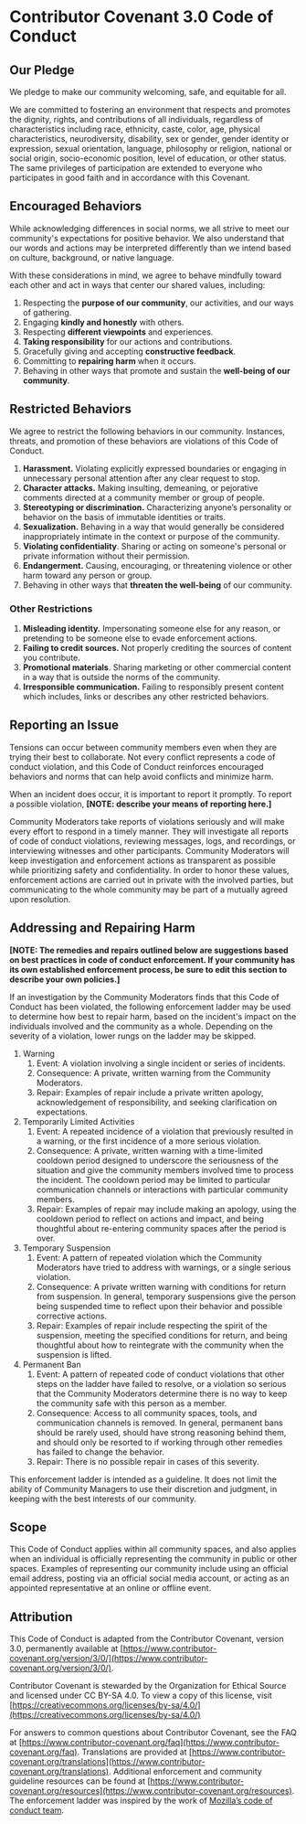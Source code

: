 # Contributor Covenant 3.0 Code of Conduct

## Our Pledge

We pledge to make our community welcoming, safe, and equitable for all.

We are committed to fostering an environment that respects and promotes the dignity, rights, and contributions of all individuals, regardless of characteristics
including race, ethnicity, caste, color, age, physical characteristics, neurodiversity, disability, sex or gender, gender identity or expression, sexual
orientation, language, philosophy or religion, national or social origin, socio-economic position, level of education, or other status. The same privileges of
participation are extended to everyone who participates in good faith and in accordance with this Covenant.


## Encouraged Behaviors

While acknowledging differences in social norms, we all strive to meet our community's expectations for positive behavior. We also understand that our words and
actions may be interpreted differently than we intend based on culture, background, or native language.

With these considerations in mind, we agree to behave mindfully toward each other and act in ways that center our shared values, including:

1. Respecting the **purpose of our community**, our activities, and our ways of gathering.
2. Engaging **kindly and honestly** with others.
3. Respecting **different viewpoints** and experiences.
4. **Taking responsibility** for our actions and contributions.
5. Gracefully giving and accepting **constructive feedback**.
6. Committing to **repairing harm** when it occurs.
7. Behaving in other ways that promote and sustain the **well-being of our community**.


## Restricted Behaviors

We agree to restrict the following behaviors in our community. Instances, threats, and promotion of these behaviors are violations of this Code of Conduct.

1. **Harassment.** Violating explicitly expressed boundaries or engaging in unnecessary personal attention after any clear request to stop.
2. **Character attacks.** Making insulting, demeaning, or pejorative comments directed at a community member or group of people.
3. **Stereotyping or discrimination.** Characterizing anyone’s personality or behavior on the basis of immutable identities or traits.
4. **Sexualization.** Behaving in a way that would generally be considered inappropriately intimate in the context or purpose of the community.
5. **Violating confidentiality**. Sharing or acting on someone's personal or private information without their permission.
6. **Endangerment.** Causing, encouraging, or threatening violence or other harm toward any person or group.
7. Behaving in other ways that **threaten the well-being** of our community.

### Other Restrictions

1. **Misleading identity.** Impersonating someone else for any reason, or pretending to be someone else to evade enforcement actions.
2. **Failing to credit sources.** Not properly crediting the sources of content you contribute.
3. **Promotional materials**. Sharing marketing or other commercial content in a way that is outside the norms of the community.
4. **Irresponsible communication.** Failing to responsibly present content which includes, links or describes any other restricted behaviors.


## Reporting an Issue

Tensions can occur between community members even when they are trying their best to collaborate. Not every conflict represents a code of conduct violation, and
this Code of Conduct reinforces encouraged behaviors and norms that can help avoid conflicts and minimize harm.

When an incident does occur, it is important to report it promptly. To report a possible violation, **[NOTE: describe your means of reporting here.]**

Community Moderators take reports of violations seriously and will make every effort to respond in a timely manner. They will investigate all reports of code of
conduct violations, reviewing messages, logs, and recordings, or interviewing witnesses and other participants. Community Moderators will keep investigation and
enforcement actions as transparent as possible while prioritizing safety and confidentiality. In order to honor these values, enforcement actions are carried
out in private with the involved parties, but communicating to the whole community may be part of a mutually agreed upon resolution.


## Addressing and Repairing Harm

**[NOTE: The remedies and repairs outlined below are suggestions based on best practices in code of conduct enforcement. If your community has its own
established enforcement process, be sure to edit this section to describe your own policies.]**

If an investigation by the Community Moderators finds that this Code of Conduct has been violated, the following enforcement ladder may be used to determine how
best to repair harm, based on the incident's impact on the individuals involved and the community as a whole. Depending on the severity of a violation, lower
rungs on the ladder may be skipped.

1) Warning
   1) Event: A violation involving a single incident or series of incidents.
   2) Consequence: A private, written warning from the Community Moderators.
   3) Repair: Examples of repair include a private written apology, acknowledgement of responsibility, and seeking clarification on expectations.
2) Temporarily Limited Activities
   1) Event: A repeated incidence of a violation that previously resulted in a warning, or the first incidence of a more serious violation.
   2) Consequence: A private, written warning with a time-limited cooldown period designed to underscore the seriousness of the situation and give the community members involved time to process the incident. The cooldown period may be limited to particular communication channels or interactions with particular community members.
   3) Repair: Examples of repair may include making an apology, using the cooldown period to reflect on actions and impact, and being thoughtful about re-entering community spaces after the period is over.
3) Temporary Suspension
   1) Event: A pattern of repeated violation which the Community Moderators have tried to address with warnings, or a single serious violation.
   2) Consequence: A private written warning with conditions for return from suspension. In general, temporary suspensions give the person being suspended time to reflect upon their behavior and possible corrective actions.
   3) Repair: Examples of repair include respecting the spirit of the suspension, meeting the specified conditions for return, and being thoughtful about how to reintegrate with the community when the suspension is lifted.
4) Permanent Ban
   1) Event: A pattern of repeated code of conduct violations that other steps on the ladder have failed to resolve, or a violation so serious that the Community Moderators determine there is no way to keep the community safe with this person as a member.
   2) Consequence: Access to all community spaces, tools, and communication channels is removed. In general, permanent bans should be rarely used, should have strong reasoning behind them, and should only be resorted to if working through other remedies has failed to change the behavior.
   3) Repair: There is no possible repair in cases of this severity.

This enforcement ladder is intended as a guideline. It does not limit the ability of Community Managers to use their discretion and judgment, in keeping with
the best interests of our community.


## Scope

This Code of Conduct applies within all community spaces, and also applies when an individual is officially representing the community in public or other
spaces. Examples of representing our community include using an official email address, posting via an official social media account, or acting as an appointed
representative at an online or offline event.


## Attribution

This Code of Conduct is adapted from the Contributor Covenant, version 3.0, permanently available at
[https://www.contributor-covenant.org/version/3/0/](https://www.contributor-covenant.org/version/3/0/).

Contributor Covenant is stewarded by the Organization for Ethical Source and licensed under CC BY-SA 4.0. To view a copy of this license, visit
[https://creativecommons.org/licenses/by-sa/4.0/](https://creativecommons.org/licenses/by-sa/4.0/)

For answers to common questions about Contributor Covenant, see the FAQ at [https://www.contributor-covenant.org/faq](https://www.contributor-covenant.org/faq).
Translations are provided at [https://www.contributor-covenant.org/translations](https://www.contributor-covenant.org/translations). Additional enforcement and
community guideline resources can be found at [https://www.contributor-covenant.org/resources](https://www.contributor-covenant.org/resources). The enforcement
ladder was inspired by the work of [Mozilla’s code of conduct team](https://github.com/mozilla/inclusion).
